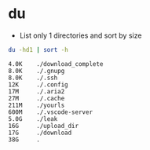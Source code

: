 # du

* List only 1 directories and sort by size

```bash
du -hd1 | sort -h
```

```
4.0K    ./download_complete
8.0K    ./.gnupg
8.0K    ./.ssh
12K     ./.config
17M     ./.aria2
27M     ./.cache
211M    ./yourls
600M    ./.vscode-server
5.0G    ./leak
16G     ./upload_dir
17G     ./download
38G     .
```
